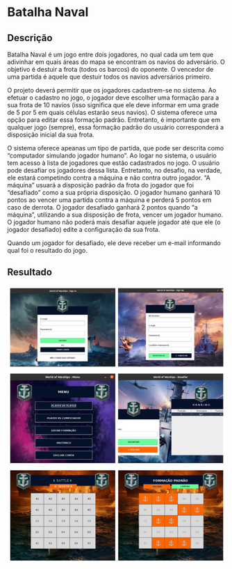 # Batalha Naval

## Descrição

Batalha Naval é um jogo entre dois jogadores, no qual cada um tem que adivinhar em quais
áreas do mapa se encontram os navios do adversário. O objetivo é destuir a frota (todos os
barcos) do oponente. O vencedor de uma partida é aquele que destuir todos os navios
adversários primeiro.

O projeto deverá permitir que os jogadores cadastrem-se no sistema. Ao efetuar
o cadastro no jogo, o jogador deve escolher uma formação para a sua frota de 10 navios (isso
significa que ele deve informar em uma grade de 5 por 5 em quais células estarão seus navios).
O sistema oferece uma opção para editar essa formação padrão. Entretanto, é importante que
em qualquer jogo (sempre), essa formação padrão do usuário corresponderá a disposição
inicial da sua frota.

O sistema oferece apeanas um tipo de partida, que pode ser descrita como “computador
simulando jogador humano”. Ao logar no sistema, o usuário tem acesso à lista de jogadores
que estão cadastrados no jogo. O usuário pode desafiar os jogadores dessa lista. Entretanto,
no desafio, na verdade, ele estará competindo contra a máquina e não contra outro jogador.
“A máquina” usuará a disposição padrão da frota do jogador que foi “desafiado” como a sua
própria disposição. O jogador humano ganhará 10 pontos ao vencer uma partida contra a
máquina e perderá 5 pontos em caso de derrota. O jogador desafiado ganhará 2 pontos
quando “a máquina”, utilizando a sua disposição de frota, vencer um jogador humano. O
jogador humano não poderá mais desafiar aquele jogador até que ele (o jogador desafiado)
edite a configuração da sua frota.

Quando um jogador for desafiado, ele deve receber um e-mail informando qual foi o resultado
do jogo.

## Resultado

![alt text](https://github.com/IgorPimentelG/Batalha-Naval/blob/master/docs/images/Login-NovoJogador.png?raw=true)
![alt text](https://github.com/IgorPimentelG/Batalha-Naval/blob/master/docs/images/Menu-Ranking.png?raw=true)
![alt text](https://github.com/IgorPimentelG/Batalha-Naval/blob/master/docs/images/Partida-EditarFormacao.png?raw=true)

